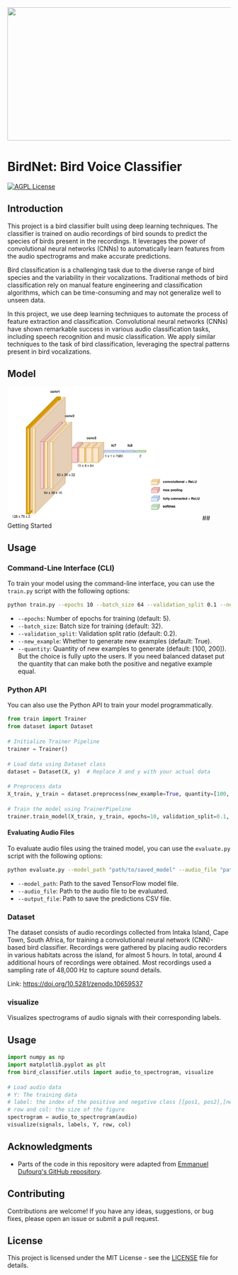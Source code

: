 <img src="https://happymag.tv/wp-content/uploads/2020/04/Webp.net-resizeimage-9-2.jpg" height=300px; width=800px>

# BirdNet: Bird Voice Classifier

[![AGPL License](https://img.shields.io/badge/license-AGPL-blue.svg)](http://www.gnu.org/licenses/agpl-3.0)

## Introduction

This project is a bird classifier built using deep learning techniques. The classifier is trained on audio recordings of bird sounds to predict the species of birds present in the recordings. It leverages the power of convolutional neural networks (CNNs) to automatically learn features from the audio spectrograms and make accurate predictions.

Bird classification is a challenging task due to the diverse range of bird species and the variability in their vocalizations. Traditional methods of bird classification rely on manual feature engineering and classification algorithms, which can be time-consuming and may not generalize well to unseen data.

In this project, we use deep learning techniques to automate the process of feature extraction and classification. Convolutional neural networks (CNNs) have shown remarkable success in various audio classification tasks, including speech recognition and music classification. We apply similar techniques to the task of bird classification, leveraging the spectral patterns present in bird vocalizations.


## Model
<img src="vgg16_xml.jpg" height=300px>
## Getting Started

## Usage

### Command-Line Interface (CLI)

To train your model using the command-line interface, you can use the `train.py` script with the following options:

```bash
python train.py --epochs 10 --batch_size 64 --validation_split 0.1 --new_example True --quantity 100 200
```

- `--epochs`: Number of epochs for training (default: 5).
- `--batch_size`: Batch size for training (default: 32).
- `--validation_split`: Validation split ratio (default: 0.2).
- `--new_example`: Whether to generate new examples (default: True).
- `--quantity`: Quantity of new examples to generate (default: [100, 200]). But the choice is fully upto the users. If you need balanced dataset put the quantity that can make both the positive and negative example equal.

### Python API

You can also use the Python API to train your model programmatically. 

```python
from train import Trainer
from dataset import Dataset

# Initialize Trainer Pipeline
trainer = Trainer()

# Load data using Dataset class
dataset = Dataset(X, y)  # Replace X and y with your actual data

# Preprocess data
X_train, y_train = dataset.preprocess(new_example=True, quantity=[100, 200])

# Train the model using TrainerPipeline
trainer.train_model(X_train, y_train, epochs=10, validation_split=0.1, batch_size=64)
```

#### Evaluating Audio Files

To evaluate audio files using the trained model, you can use the `evaluate.py` script with the following options:

```bash
python evaluate.py --model_path "path/to/saved_model" --audio_file "path/to/audio_file.wav" --output_file "predictions.csv"
```

- `--model_path`: Path to the saved TensorFlow model file.
- `--audio_file`: Path to the audio file to be evaluated.
- `--output_file`: Path to save the predictions CSV file.

### Dataset
The dataset consists of audio recordings collected from Intaka Island, Cape Town, South Africa, for training a convolutional neural network (CNN)-based bird classifier. Recordings were gathered by placing audio recorders in various habitats across the island, for almost 5 hours.  In total, around 4 additional hours of recordings were obtained. Most recordings used a sampling rate of 48,000 Hz to capture sound details.

Link: https://doi.org/10.5281/zenodo.10659537


### visualize

Visualizes spectrograms of audio signals with their corresponding labels.

## Usage

```python
import numpy as np
import matplotlib.pyplot as plt
from bird_classifier.utils import audio_to_spectrogram, visualize

# Load audio data
# Y: The training data
# label: the index of the positive and negative class [[pos1, pos2],[neg1, neg2]]
# row and col: the size of the figure
spectrogram = audio_to_spectrogram(audio)
visualize(signals, labels, Y, row, col)
```


## Acknowledgments

- Parts of the code in this repository were adapted from [Emmanuel Dufourq's GitHub repository](https://github.com/emmanueldufourq).

## Contributing

Contributions are welcome! If you have any ideas, suggestions, or bug fixes, please open an issue or submit a pull request.

## License

This project is licensed under the MIT License - see the [LICENSE](LICENSE) file for details.

